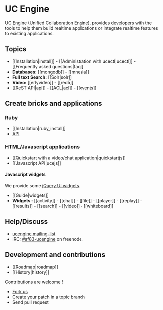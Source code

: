 # UC Engine

UC Engine (Unified Collaboration Engine), provides developers with the tools to help them build realtime applications or integrate realtime features to existing applications.

## Topics

* [[Installation|install]] - [[Administration with ucectl|ucectl]] - [[Frequently asked questions|faq]]
* **Databases:** [[mongodb]] - [[mnesia]]
* **Full text Search:** [[Solr|solr]]
* **Video:** [[erlyvideo]] - [[red5]]
* [[ReST API|api]] - [[ACL|acl]] - [[events]]

## Create bricks and applications

### Ruby

* [[Installation|ruby_install]]
* [API](http://rdoc.info/github/AF83/ucengine.rb/master/frames)

### HTML/Javascript applications

* [[Quickstart with a video/chat application|quickstartjs]]
* [[Javascript API|ucejs]]

#### Javascript widgets

We provide some [jQuery UI widgets](http://jqueryui.com/).

*  [[Guide|widgets]]
* **Widgets :** [[activity]] - [[chat]] - [[file]] - [[player]] - [[replay]] - [[results]] - [[search]] - [[video]] - [[whiteboard]]

## Help/Discuss

* [ucengine mailing-list](http://groups.google.com/group/ucengine)
* IRC: [#af83-ucengine](irc:af83-ucengine@irc.freenode.net) on freenode.

## Development and contributions

* [[Roadmap|roadmap]]
* [[History|history]]

Contributions are welcome !

* [Fork us](https://github.com/AF83/ucengine)
* Create your patch in a topic branch
* Send pull request
